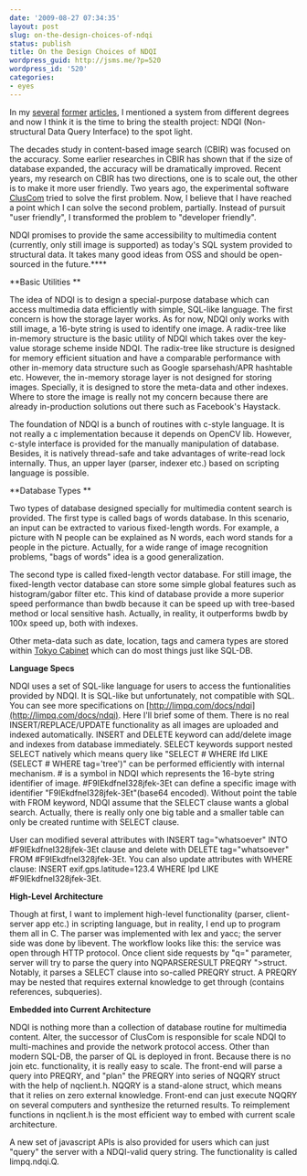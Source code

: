 ```yaml
---
date: '2009-08-27 07:34:35'
layout: post
slug: on-the-design-choices-of-ndqi
status: publish
title: On the Design Choices of NDQI
wordpress_guid: http://jsms.me/?p=520
wordpress_id: '520'
categories:
- eyes
---
```


In my [several](http://jsms.me/?p=450) [former](http://jsms.me/?p=484) [articles](http://jsms.me/?p=517), I mentioned a system from different degrees and now I think it is the time to bring the stealth project: NDQI (Non-structural Data Query Interface) to the spot light.

The decades study in content-based image search (CBIR) was focused on the accuracy. Some earlier researches in CBIR has shown that if the size of database expanded, the accuracy will be dramatically improved. Recent years, my research on CBIR has two directions, one is to scale out, the other is to make it more user friendly. Two years ago, the experimental software [ClusCom](http://www.slideshare.net/liuliu_1987/A-Scalable-Architecture-for-Distributed-Retrieval-System-in-High-Concurrency-Environment) tried to solve the first problem. Now, I believe that I have reached a point which I can solve the second problem, partially. Instead of pursuit "user friendly", I transformed the problem to "developer friendly".

NDQI promises to provide the same accessibility to multimedia content (currently, only still image is supported) as today's SQL system provided to structural data. It takes many good ideas from OSS and should be open-sourced in the future.****

**Basic Utilities
**

The idea of NDQI is to design a special-purpose database which can access multimedia data efficiently with simple, SQL-like language. The first concern is how the storage layer works. As for now, NDQI only works with still image, a 16-byte string is used to identify one image. A radix-tree like in-memory structure is the basic utility of NDQI which takes over the key-value storage scheme inside NDQI. The radix-tree like structure is designed for memory efficient situation and have a comparable performance with other in-memory data structure such as Google sparsehash/APR hashtable etc. However, the in-memory storage layer is not designed for storing images. Specially, it is designed to store the meta-data and other indexes. Where to store the image is really not my concern because there are already in-production solutions out there such as Facebook's Haystack.

The foundation of NDQI is a bunch of routines with c-style language. It is not really a c implementation because it depends on OpenCV lib. However, c-style interface is provided for the manually manipulation of database. Besides, it is natively thread-safe and take advantages of write-read lock internally. Thus, an upper layer (parser, indexer etc.) based on scripting language is possible.

**Database Types
**

Two types of database designed specially for multimedia content search is provided. The first type is called bags of words database. In this scenario, an input can be extracted to various fixed-length words. For example, a picture with N people can be explained as N words, each word stands for a people in the picture. Actually, for a wide range of image recognition problems, "bags of words" idea is a good generalization.

The second type is called fixed-length vector database. For still image, the fixed-length vector database can store some simple global features such as histogram/gabor filter etc. This kind of database provide a more superior speed performance than bwdb because it can be speed up with tree-based method or local sensitive hash. Actually, in reality, it outperforms bwdb by 100x speed up, both with indexes.

Other meta-data such as date, location, tags and camera types are stored within [Tokyo Cabinet](http://tokyocabinet.sourceforge.net/) which can do most things just like SQL-DB.

**Language Specs**

NDQI uses a set of SQL-like language for users to access the funtionalities provided by NDQI. It is SQL-like but unfortunately, not compatible with SQL. You can see more specifications on [http://limpq.com/docs/ndqi](http://limpq.com/docs/ndqi). Here I'll brief some of them. There is no real INSERT/REPLACE/UPDATE functionality as all images are uploaded and indexed automatically. INSERT and DELETE keyword can add/delete image and indexes from database immediately. SELECT keywords support nested SELECT natively which means query like "SELECT # WHERE lfd LIKE (SELECT # WHERE tag='tree')" can be performed efficiently with internal mechanism. # is a symbol in NDQI which represents the 16-byte string identifier of image. #F9IEkdfneI328jfek-3Et can define a specific image with identifier "F9IEkdfneI328jfek-3Et"(base64 encoded). Without point the table with FROM keyword, NDQI assume that the SELECT clause wants a global search. Actually, there is really only one big table and a smaller table can only be created runtime with SELECT clause.

User can modified several attributes with INSERT tag="whatsoever" INTO #F9IEkdfneI328jfek-3Et clause and delete with DELETE tag="whatsoever" FROM #F9IEkdfneI328jfek-3Et. You can also update attributes with WHERE clause: INSERT exif.gps.latitude=123.4 WHERE lpd LIKE #F9IEkdfneI328jfek-3Et.

**High-Level Architecture**

Though at first, I want to implement high-level functionality (parser, client-server app etc.) in scripting language, but in reality, I end up to program them all in C. The parser was implemented with lex and yacc; the server side was done by libevent. The workflow looks like this: the service was open through HTTP protocol. Once client side requests by "q=" parameter, server will try to parse the query into NQPARSERESULT PREQRY ">struct. Notably, it parses a SELECT clause into so-called PREQRY struct. A PREQRY may be nested that requires external knowledge to get through (contains references, subqueries).

**Embedded into Current Architecture**

NDQI is nothing more than a collection of database routine for multimedia content. Alter, the successor of ClusCom is responsible for scale NDQI to multi-machines and provide the network protocol access. Other than modern SQL-DB, the parser of QL is deployed in front. Because there is no join etc. functionality, it is really easy to scale. The front-end will parse a query into PREQRY, and "plan" the PREQRY into series of NQQRY struct with the help of nqclient.h. NQQRY is a stand-alone struct, which means that it relies on zero external knowledge. Front-end can just execute NQQRY on several computers and synthesize the returned results. To reimplement functions in nqclient.h is the most efficient way to embed with current scale architecture.

A new set of javascript APIs is also provided for users which can just "query" the server with a NDQI-valid query string. The functionality is called limpq.ndqi.Q.
